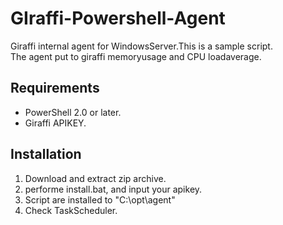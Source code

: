 GIraffi-Powershell-Agent
===
Giraffi internal agent for WindowsServer.This is a sample script.  
The agent put to giraffi memoryusage and CPU loadaverage.

Requirements
--
* PowerShell 2.0 or later.
* Giraffi APIKEY.

Installation
---
1. Download and extract zip archive.
2. performe install.bat, and input your apikey.
3. Script are installed to "C:\opt\agent\"
4. Check TaskScheduler.

